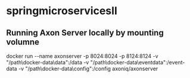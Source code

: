 # springmicroservicesII

## Running Axon Server locally by mounting volumne
docker run --name axonserver -p 8024:8024 -p 8124:8124 -v "/path\docker-data\data":/data 
	-v "/path\docker-data\eventdata":/event-data -v "/path\docker-data\config":/config axoniq/axonserver